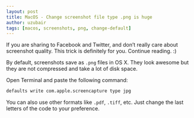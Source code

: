 ```yaml
--- 
layout: post
title: MacOS - Change screenshot file type .png is huge
author: uzubair
tags: [macos, screenshots, png, change-default]
---
```


If you are sharing to Facebook and Twitter, and don’t really care about screenshot quality. This trick is definitely for you. Continue reading. :)

By default, screenshots save as `.png` files in OS X. They look awesome but they are not compressed and take a lot of disk space.

Open Terminal and paste the following command:
```bash
defaults write com.apple.screencapture type jpg
```
You can also use other formats like `.pdf`, `.tiff`, etc. Just change the last letters of the code to your preference.
